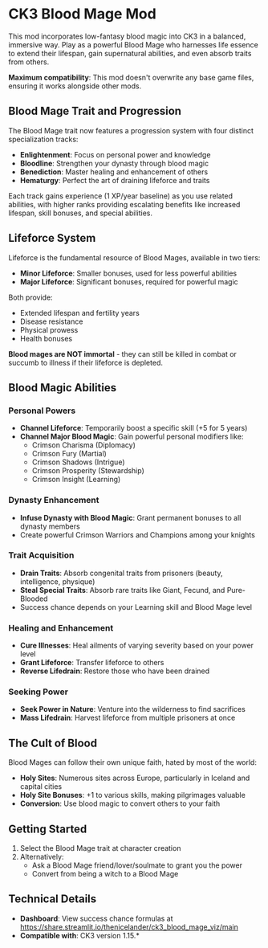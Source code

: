 # CK3 Blood Mage Mod

This mod incorporates low-fantasy blood magic into CK3 in a balanced, immersive way. Play as a powerful Blood Mage who harnesses life essence to extend their lifespan, gain supernatural abilities, and even absorb traits from others.

**Maximum compatibility**: This mod doesn't overwrite any base game files, ensuring it works alongside other mods.

## Blood Mage Trait and Progression

The Blood Mage trait now features a progression system with four distinct specialization tracks:

- **Enlightenment**: Focus on personal power and knowledge
- **Bloodline**: Strengthen your dynasty through blood magic
- **Benediction**: Master healing and enhancement of others
- **Hematurgy**: Perfect the art of draining lifeforce and traits

Each track gains experience (1 XP/year baseline) as you use related abilities, with higher ranks providing escalating benefits like increased lifespan, skill bonuses, and special abilities.

## Lifeforce System

Lifeforce is the fundamental resource of Blood Mages, available in two tiers:

- **Minor Lifeforce**: Smaller bonuses, used for less powerful abilities
- **Major Lifeforce**: Significant bonuses, required for powerful magic

Both provide:
- Extended lifespan and fertility years
- Disease resistance
- Physical prowess
- Health bonuses

**Blood mages are NOT immortal** - they can still be killed in combat or succumb to illness if their lifeforce is depleted.

## Blood Magic Abilities

### Personal Powers
- **Channel Lifeforce**: Temporarily boost a specific skill (+5 for 5 years)
- **Channel Major Blood Magic**: Gain powerful personal modifiers like:
  - Crimson Charisma (Diplomacy)
  - Crimson Fury (Martial)
  - Crimson Shadows (Intrigue)
  - Crimson Prosperity (Stewardship)
  - Crimson Insight (Learning)

### Dynasty Enhancement
- **Infuse Dynasty with Blood Magic**: Grant permanent bonuses to all dynasty members
- Create powerful Crimson Warriors and Champions among your knights

### Trait Acquisition
- **Drain Traits**: Absorb congenital traits from prisoners (beauty, intelligence, physique)
- **Steal Special Traits**: Absorb rare traits like Giant, Fecund, and Pure-Blooded
- Success chance depends on your Learning skill and Blood Mage level

### Healing and Enhancement
- **Cure Illnesses**: Heal ailments of varying severity based on your power level
- **Grant Lifeforce**: Transfer lifeforce to others
- **Reverse Lifedrain**: Restore those who have been drained

### Seeking Power
- **Seek Power in Nature**: Venture into the wilderness to find sacrifices
- **Mass Lifedrain**: Harvest lifeforce from multiple prisoners at once

## The Cult of Blood

Blood Mages can follow their own unique faith, hated by most of the world:

- **Holy Sites**: Numerous sites across Europe, particularly in Iceland and capital cities
- **Holy Site Bonuses**: +1 to various skills, making pilgrimages valuable
- **Conversion**: Use blood magic to convert others to your faith

## Getting Started

1. Select the Blood Mage trait at character creation
2. Alternatively:
   - Ask a Blood Mage friend/lover/soulmate to grant you the power
   - Convert from being a witch to a Blood Mage

## Technical Details

- **Dashboard**: View success chance formulas at https://share.streamlit.io/thenicelander/ck3_blood_mage_viz/main
- **Compatible with**: CK3 version 1.15.* 

